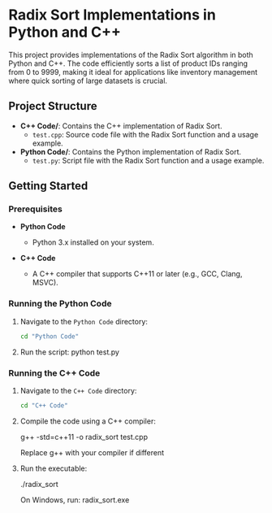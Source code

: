 # Radix Sort Implementations in Python and C++

This project provides implementations of the Radix Sort algorithm in both Python and C++. The code efficiently sorts a list of product IDs ranging from 0 to 9999, making it ideal for applications like inventory management where quick sorting of large datasets is crucial.

## Project Structure


- **C++ Code/**: Contains the C++ implementation of Radix Sort.
  - `test.cpp`: Source code file with the Radix Sort function and a usage example.
- **Python Code/**: Contains the Python implementation of Radix Sort.
  - `test.py`: Script file with the Radix Sort function and a usage example.

## Getting Started

### Prerequisites

- **Python Code**
  - Python 3.x installed on your system.

- **C++ Code**
  - A C++ compiler that supports C++11 or later (e.g., GCC, Clang, MSVC).

### Running the Python Code

1. Navigate to the `Python Code` directory:

   ```bash
   cd "Python Code"
2. Run the script:
    python test.py

### Running the C++ Code

1. Navigate to the `C++ Code` directory:

    ```bash
    cd "C++ Code"

2. Compile the code using a C++ compiler:

    g++ -std=c++11 -o radix_sort test.cpp

    Replace g++ with your compiler if different

3. Run the executable: 

    ./radix_sort
    
    On Windows, run: radix_sort.exe

